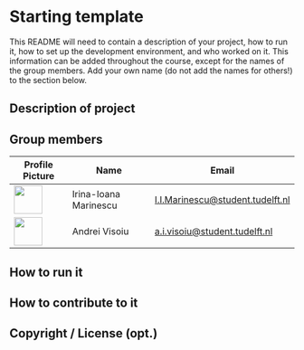 # Starting template

This README will need to contain a description of your project, how to run it, how to set up the development environment, and who worked on it.
This information can be added throughout the course, except for the names of the group members.
Add your own name (do not add the names for others!) to the section below.

## Description of project

## Group members

| Profile Picture | Name | Email |
|---|---|---|
| <img src="https://secure.gravatar.com/avatar/9b498f4dab0f22afbcdcac94b67ec66c?s=800&d=identicon" height=50 width=50> | Irina-Ioana Marinescu | I.I.Marinescu@student.tudelft.nl |
|<img src="https://secure.gravatar.com/avatar/c96c83ba29b1a73251600ec9bd1f4c11?s=180&d=identicon" width="50" height="50"> | Andrei Visoiu | a.i.visoiu@student.tudelft.nl |

<!-- Instructions (remove once assignment has been completed -->
<!-- - Add (only!) your own name to the table above (use Markdown formatting) -->
<!-- - Mention your *student* email address -->
<!-- - Preferably add a recognizable photo, otherwise add your GitLab photo -->
<!-- - (please make sure the photos have the same size) --> 

## How to run it

## How to contribute to it

## Copyright / License (opt.)
